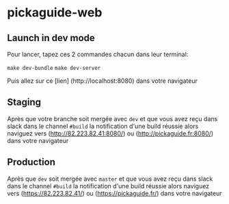 # pickaguide-web

## Launch in dev mode

Pour lancer, tapez ces 2 commandes chacun dans leur terminal:

`make dev-bundle`
`make dev-server`

Puis allez sur ce [lien] (http://localhost:8080) dans votre navigateur

## Staging

Après que votre branche soit mergée avec `dev` et que vous avez reçu dans slack dans le channel
`#build` la notification d'une build réussie alors naviguez vers (http://82.223.82.41:8080/) ou (http://pickaguide.fr:8080/) dans votre navigateur

## Production

Après que `dev` soit mergée avec `master` et que vous avez reçu dans slack dans le channel
`#build` la notification d'une build réussie alors naviguez vers (https://82.223.82.41/) ou (https://pickaguide.fr/) dans votre navigateur

